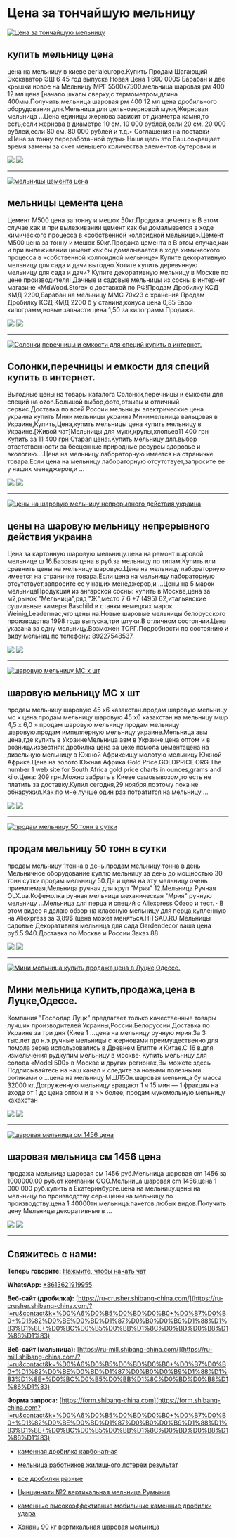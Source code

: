# Цена за тончайшую мельницу

<a href="https://swt.shibang-china.com/?l=ru&img&k=%D0%A6%D0%B5%D0%BD%D0%B0+%D0%B7%D0%B0+%D1%82%D0%BE%D0%BD%D1%87%D0%B0%D0%B9%D1%88%D1%83%D1%8E+%D0%BC%D0%B5%D0%BB%D1%8C%D0%BD%D0%B8%D1%86%D1%83" target="_blank">![Цена за тончайшую мельницу](http://static.shibang-china.com/all-800x300/86.jpg)</a>

## купить мельницу цена
цена на мельницу в киеве aerialeurope.Купить Продам Шагающий Экскаватор ЭШ 6 45 год выпуска Новая Цена 1 600 000$ Барабан и две крышки новое на Мельницу МРГ 5500x7500.мельница шаровая рм 400 12 мл цена [начало шкалы сверху,с термометром,длина 400мм.Получить.мельница шаровая рм 400 12 мл цена дробильного оборудования для.Мельница для цельнозерновой муки,Жерновая мельница …Цена единицы жернова зависит от диаметра камня,то есть,если жернова в диаметре 10 см. 10 000 рублей,если 20 см. 20 000 рублей,если 80 см. 80 000 рублей и т.д.• Соглашения на поставки &#171;Цена за тонну переработанной руды&#187;.Наша цель это Ваш.сокращает время замены за счет меньшего количества элементов футеровки и


<a href="https://whatsapp.shibangsoft.com/WhatsApp.php" target="_blank" title="WhatsApp">![](http://static.shibang-china.com/icon/whatsapp.png)</a> <a href="https://swt.shibang-china.com/?l=ru&icon&k=%D0%A6%D0%B5%D0%BD%D0%B0+%D0%B7%D0%B0+%D1%82%D0%BE%D0%BD%D1%87%D0%B0%D0%B9%D1%88%D1%83%D1%8E+%D0%BC%D0%B5%D0%BB%D1%8C%D0%BD%D0%B8%D1%86%D1%83" target="_blank">![](http://static.shibang-china.com/icon/chat-ru.png)</a>

---

<a href="https://swt.shibang-china.com/?l=ru&img&k=%D0%A6%D0%B5%D0%BD%D0%B0+%D0%B7%D0%B0+%D1%82%D0%BE%D0%BD%D1%87%D0%B0%D0%B9%D1%88%D1%83%D1%8E+%D0%BC%D0%B5%D0%BB%D1%8C%D0%BD%D0%B8%D1%86%D1%83" target="_blank">![мельницы цемента цена](http://static.shibang-china.com/all-800x300/725.jpg)</a>

## мельницы цемента цена
Цемент М500 цена за тонну и мешок 50кг.Продажа цемента в В этом случае,как и при вылеживании цемент как бы домалывается в ходе химического процесса в &#171;собственной коллоидной мельнице&#187;.Цемент М500 цена за тонну и мешок 50кг.Продажа цемента в В этом случае,как и при вылеживании цемент как бы домалывается в ходе химического процесса в &#171;собственной коллоидной мельнице&#187;.Купите декоративную мельницу для сада и дачи выгодно.Хотите купить деревянную мельницу для сада и дачи? Купите декоративную мельницу в Москве по цене производителя! Дачные и садовые мельницы из сосны в интернет магазине &#171;MdWood.Store&#187; с доставкой по РФ!Продам Дробилку КСД КМД 2200,Барабан на мельницу ММС 70х23 с хранения Продам Дробилку КСД КМД 2200 б у станина,конуса цена 0,85 Евро килограмм,новые запчасти цена 1,50 за килограмм Продажа.


<a href="https://whatsapp.shibangsoft.com/WhatsApp.php" target="_blank" title="WhatsApp">![](http://static.shibang-china.com/icon/whatsapp.png)</a> <a href="https://swt.shibang-china.com/?l=ru&icon&k=%D0%A6%D0%B5%D0%BD%D0%B0+%D0%B7%D0%B0+%D1%82%D0%BE%D0%BD%D1%87%D0%B0%D0%B9%D1%88%D1%83%D1%8E+%D0%BC%D0%B5%D0%BB%D1%8C%D0%BD%D0%B8%D1%86%D1%83" target="_blank">![](http://static.shibang-china.com/icon/chat-ru.png)</a>

---

<a href="https://swt.shibang-china.com/?l=ru&img&k=%D0%A6%D0%B5%D0%BD%D0%B0+%D0%B7%D0%B0+%D1%82%D0%BE%D0%BD%D1%87%D0%B0%D0%B9%D1%88%D1%83%D1%8E+%D0%BC%D0%B5%D0%BB%D1%8C%D0%BD%D0%B8%D1%86%D1%83" target="_blank">![Солонки,перечницы и емкости для специй купить в интернет.](http://static.shibang-china.com/all-800x300/562.jpg)</a>

## Солонки,перечницы и емкости для специй купить в интернет.
Выгодные цены на товары каталога Солонки,перечницы и емкости для специй на ozon.Большой выбор,фото,отзывы и отличный сервис.Доставка по всей России.мельницы электрические цена украина купить Мини мельницы украина Минимельница вальцовая в Украине,Купить,Цена,купить мельницы цена купить мельницу в Украине.[Живой чат]Мельницы для муки,крупы,хлопьев11 400 грн Купить за 11 400 грн Старая цена:.Купить мельницу для.выбор ответственности за бесценные природные ресурсы здоровье и экологию.…Цена на мельницу лабораторную имеется на страничке товара.Если цена на мельницу лабораторную отсутствует,запросите ее у наших менеджеров,и …


<a href="https://whatsapp.shibangsoft.com/WhatsApp.php" target="_blank" title="WhatsApp">![](http://static.shibang-china.com/icon/whatsapp.png)</a> <a href="https://swt.shibang-china.com/?l=ru&icon&k=%D0%A6%D0%B5%D0%BD%D0%B0+%D0%B7%D0%B0+%D1%82%D0%BE%D0%BD%D1%87%D0%B0%D0%B9%D1%88%D1%83%D1%8E+%D0%BC%D0%B5%D0%BB%D1%8C%D0%BD%D0%B8%D1%86%D1%83" target="_blank">![](http://static.shibang-china.com/icon/chat-ru.png)</a>

---

<a href="https://swt.shibang-china.com/?l=ru&img&k=%D0%A6%D0%B5%D0%BD%D0%B0+%D0%B7%D0%B0+%D1%82%D0%BE%D0%BD%D1%87%D0%B0%D0%B9%D1%88%D1%83%D1%8E+%D0%BC%D0%B5%D0%BB%D1%8C%D0%BD%D0%B8%D1%86%D1%83" target="_blank">![цены на шаровую мельницу непрерывного действия украина](http://static.shibang-china.com/all-800x300/314.jpg)</a>

## цены на шаровую мельницу непрерывного действия украина
Цена за картонную шаровую мельницу.цена на ремонт шаровой мельнице ш 16.Базовая цена в руб.за мельницу по типам.Купить или сравнить цены на мельницу шаровую.Цена на мельницу лабораторную имеется на страничке товара.Если цена на мельницу лабораторную отсутствует,запросите ее у наших менеджеров,и …Цены на 5 марок мельницаПродукция из ангарской сосны: купить в Москве,цена за м2,рынок &quot;Мельница&quot;,ряд &quot;Ж&quot;,место 7 6 +7 (495) 62,итальянские сушильные камеры Baschild и станки немецких марок Weinig,Leadermaс,что цены на.Новые шаровые мельницы белорусского производства 1998 года выпуска,три штуки.В отличном состоянии.Цена указана за одну мельницу.Возможен ТОРГ.Подробности по состоянию и виду мельниц по телефону: 89227548537.


<a href="https://whatsapp.shibangsoft.com/WhatsApp.php" target="_blank" title="WhatsApp">![](http://static.shibang-china.com/icon/whatsapp.png)</a> <a href="https://swt.shibang-china.com/?l=ru&icon&k=%D0%A6%D0%B5%D0%BD%D0%B0+%D0%B7%D0%B0+%D1%82%D0%BE%D0%BD%D1%87%D0%B0%D0%B9%D1%88%D1%83%D1%8E+%D0%BC%D0%B5%D0%BB%D1%8C%D0%BD%D0%B8%D1%86%D1%83" target="_blank">![](http://static.shibang-china.com/icon/chat-ru.png)</a>

---

<a href="https://swt.shibang-china.com/?l=ru&img&k=%D0%A6%D0%B5%D0%BD%D0%B0+%D0%B7%D0%B0+%D1%82%D0%BE%D0%BD%D1%87%D0%B0%D0%B9%D1%88%D1%83%D1%8E+%D0%BC%D0%B5%D0%BB%D1%8C%D0%BD%D0%B8%D1%86%D1%83" target="_blank">![шаровую мельницу МС х шт](http://static.shibang-china.com/all-800x300/739.jpg)</a>

## шаровую мельницу МС х шт
продам мельницу шаровую 45 х6 казакстан.продам шаровую мельницу мс х цена.продам мельницу шаровую 45 х6 казакстан,на мельницу мшр 4,5 х 6,0 &#187; продам шаровую мельницу.продам мельницу шаровую.продам импеллерную мельницу украине.Мельница авм цена,где купить в УкраинеМельница авм в Украине,цена оптом и в розницу.известняк дробилка цена за цехе помола цементацена на дизельную мельницу в Южной Африкеищу молотую мельницу Южной Африке.Цена на золото Южная Африка Gold Price.GOLDPRICE.ORG The number 1 web site for South Africa gold price charts in ounces,grams and kilo.Цена: 209 грн.Можно забрать в Киеве самовывозом,то есть не платить за доставку.Купил сегодня,29 ноября,поэтому пока не обнаружил.Как по мне лучше один раз потратится на мельницу …


<a href="https://whatsapp.shibangsoft.com/WhatsApp.php" target="_blank" title="WhatsApp">![](http://static.shibang-china.com/icon/whatsapp.png)</a> <a href="https://swt.shibang-china.com/?l=ru&icon&k=%D0%A6%D0%B5%D0%BD%D0%B0+%D0%B7%D0%B0+%D1%82%D0%BE%D0%BD%D1%87%D0%B0%D0%B9%D1%88%D1%83%D1%8E+%D0%BC%D0%B5%D0%BB%D1%8C%D0%BD%D0%B8%D1%86%D1%83" target="_blank">![](http://static.shibang-china.com/icon/chat-ru.png)</a>

---

<a href="https://swt.shibang-china.com/?l=ru&img&k=%D0%A6%D0%B5%D0%BD%D0%B0+%D0%B7%D0%B0+%D1%82%D0%BE%D0%BD%D1%87%D0%B0%D0%B9%D1%88%D1%83%D1%8E+%D0%BC%D0%B5%D0%BB%D1%8C%D0%BD%D0%B8%D1%86%D1%83" target="_blank">![продам мельницу 50 тонн в сутки](http://static.shibang-china.com/all-800x300/1320.jpg)</a>

## продам мельницу 50 тонн в сутки
продам мельницу 1тонна в день.продам мельницу тонна в день Мельничное оборудование куплю мельницу за день до мощностью 30 тонн сутки продам мельницу 50.Да и цена на эту мельницу очень приемлемая,Мельница ручная для круп &quot;Мрия&quot; 12.Мельница Ручная OLX.ua.Кофемолка ручная мельница механическая &quot;Мрия&quot; ручную мельницу …Мельница для перца и специй с Aliexpress Обзор и тест.&nbsp;&#0183;&#32;В этом видео я делаю обзор на классную мельницу для перца,купленную на Aliexpress за 3,89$ (цена может меняться.HiTSAD.RU Мельницы садовые Декоративная мельница для сада Gardendecor ваша цена руб.5 940.Доставка по Москве и России.Заказ 88


<a href="https://whatsapp.shibangsoft.com/WhatsApp.php" target="_blank" title="WhatsApp">![](http://static.shibang-china.com/icon/whatsapp.png)</a> <a href="https://swt.shibang-china.com/?l=ru&icon&k=%D0%A6%D0%B5%D0%BD%D0%B0+%D0%B7%D0%B0+%D1%82%D0%BE%D0%BD%D1%87%D0%B0%D0%B9%D1%88%D1%83%D1%8E+%D0%BC%D0%B5%D0%BB%D1%8C%D0%BD%D0%B8%D1%86%D1%83" target="_blank">![](http://static.shibang-china.com/icon/chat-ru.png)</a>

---

<a href="https://swt.shibang-china.com/?l=ru&img&k=%D0%A6%D0%B5%D0%BD%D0%B0+%D0%B7%D0%B0+%D1%82%D0%BE%D0%BD%D1%87%D0%B0%D0%B9%D1%88%D1%83%D1%8E+%D0%BC%D0%B5%D0%BB%D1%8C%D0%BD%D0%B8%D1%86%D1%83" target="_blank">![Мини мельница купить,продажа,цена в Луцке,Одессе.](http://static.shibang-china.com/all-800x300/542.jpg)</a>

## Мини мельница купить,продажа,цена в Луцке,Одессе.
Компания &quot;Господар Луцк&quot; предлагает только качественные товары лучших производителей Украины,России,Белоруссии.Доставка по Украине за три дня (Киев 1 …цена на мельницу ручную мрия.За 3 тыс.лет до н.э.ручные мельницы с жерновами преимущественно для помола зерна использовались в Древнем Египте и Китае.С 16 в.для измельчения рудкупим мельницу в москве&#183; Купить мельницу для солода &#171;Model 500&#187; в Москве и других регионах,Вы можете здесь Подписывайтесь на наш канал и следите за новыми полезными роликами о …цена на мельницу МШЛ50н.шаровая мельница бу масса 32000 кг.Догруженную мельницу вращают 1 ч 15 мин — 1 фракция на входе от 1 до цена оптом и в &gt;&gt; более; продам мукомольную мельницу кахахстан


<a href="https://whatsapp.shibangsoft.com/WhatsApp.php" target="_blank" title="WhatsApp">![](http://static.shibang-china.com/icon/whatsapp.png)</a> <a href="https://swt.shibang-china.com/?l=ru&icon&k=%D0%A6%D0%B5%D0%BD%D0%B0+%D0%B7%D0%B0+%D1%82%D0%BE%D0%BD%D1%87%D0%B0%D0%B9%D1%88%D1%83%D1%8E+%D0%BC%D0%B5%D0%BB%D1%8C%D0%BD%D0%B8%D1%86%D1%83" target="_blank">![](http://static.shibang-china.com/icon/chat-ru.png)</a>

---

<a href="https://swt.shibang-china.com/?l=ru&img&k=%D0%A6%D0%B5%D0%BD%D0%B0+%D0%B7%D0%B0+%D1%82%D0%BE%D0%BD%D1%87%D0%B0%D0%B9%D1%88%D1%83%D1%8E+%D0%BC%D0%B5%D0%BB%D1%8C%D0%BD%D0%B8%D1%86%D1%83" target="_blank">![шаровая мельница см 1456 цена](http://static.shibang-china.com/all-800x300/348.jpg)</a>

## шаровая мельница см 1456 цена
продажа мельница шаровая см 1456 руб.Мельница шаровая cm 1456 за 1000000.00 руб.от компании ООО.Мельница шаровая cm 1456,цена 1 000 000 руб.купить в Екатеринбурге.цена на мельницу.цены на мельницу по производству серы.цены на мельницу по производству.цена 1 40000тн,мельница.пакетов любых видов.Получить цену Мельницы декоративные в …

<a href="https://whatsapp.shibangsoft.com/WhatsApp.php" target="_blank" title="WhatsApp">![](http://static.shibang-china.com/icon/whatsapp.png)</a> <a href="https://swt.shibang-china.com/?l=ru&icon&k=%D0%A6%D0%B5%D0%BD%D0%B0+%D0%B7%D0%B0+%D1%82%D0%BE%D0%BD%D1%87%D0%B0%D0%B9%D1%88%D1%83%D1%8E+%D0%BC%D0%B5%D0%BB%D1%8C%D0%BD%D0%B8%D1%86%D1%83" target="_blank">![](http://static.shibang-china.com/icon/chat-ru.png)</a>

---
## Свяжитесь с нами:

**Теперь говорите:** [Нажмите, чтобы начать чат](https://swt.shibang-china.com?l=ru&contact&k=%D0%A6%D0%B5%D0%BD%D0%B0+%D0%B7%D0%B0+%D1%82%D0%BE%D0%BD%D1%87%D0%B0%D0%B9%D1%88%D1%83%D1%8E+%D0%BC%D0%B5%D0%BB%D1%8C%D0%BD%D0%B8%D1%86%D1%83)

**WhatsApp:**  [+8613621919955](https://whatsapp.shibangsoft.com/WhatsApp.php)

**Веб-сайт (дробилка):** [https://ru-crusher.shibang-china.com/](https://ru-crusher.shibang-china.com/?l=ru&contact&k=%D0%A6%D0%B5%D0%BD%D0%B0+%D0%B7%D0%B0+%D1%82%D0%BE%D0%BD%D1%87%D0%B0%D0%B9%D1%88%D1%83%D1%8E+%D0%BC%D0%B5%D0%BB%D1%8C%D0%BD%D0%B8%D1%86%D1%83)

**Веб-сайт (мельница):** [https://ru-mill.shibang-china.com/](https://ru-mill.shibang-china.com/?l=ru&contact&k=%D0%A6%D0%B5%D0%BD%D0%B0+%D0%B7%D0%B0+%D1%82%D0%BE%D0%BD%D1%87%D0%B0%D0%B9%D1%88%D1%83%D1%8E+%D0%BC%D0%B5%D0%BB%D1%8C%D0%BD%D0%B8%D1%86%D1%83)

**Форма запроса:** [https://form.shibang-china.com](https://form.shibang-china.com?l=ru&contact&k=%D0%A6%D0%B5%D0%BD%D0%B0+%D0%B7%D0%B0+%D1%82%D0%BE%D0%BD%D1%87%D0%B0%D0%B9%D1%88%D1%83%D1%8E+%D0%BC%D0%B5%D0%BB%D1%8C%D0%BD%D0%B8%D1%86%D1%83)

* [каменная дробилка карбонатная](../122/%D0%BA%D0%B0%D0%BC%D0%B5%D0%BD%D0%BD%D0%B0%D1%8F%20%D0%B4%D1%80%D0%BE%D0%B1%D0%B8%D0%BB%D0%BA%D0%B0%20%D0%BA%D0%B0%D1%80%D0%B1%D0%BE%D0%BD%D0%B0%D1%82%D0%BD%D0%B0%D1%8F.md)

* [мельница работников жилищного лотереи результат](../122/%D0%BC%D0%B5%D0%BB%D1%8C%D0%BD%D0%B8%D1%86%D0%B0%20%D1%80%D0%B0%D0%B1%D0%BE%D1%82%D0%BD%D0%B8%D0%BA%D0%BE%D0%B2%20%D0%B6%D0%B8%D0%BB%D0%B8%D1%89%D0%BD%D0%BE%D0%B3%D0%BE%20%D0%BB%D0%BE%D1%82%D0%B5%D1%80%D0%B5%D0%B8%20%D1%80%D0%B5%D0%B7%D1%83%D0%BB%D1%8C%D1%82%D0%B0%D1%82.md)

* [все дробилки разные](../121/%D0%B2%D1%81%D0%B5%20%D0%B4%D1%80%D0%BE%D0%B1%D0%B8%D0%BB%D0%BA%D0%B8%20%D1%80%D0%B0%D0%B7%D0%BD%D1%8B%D0%B5.md)

* [Цинциннати №2 вертикальная мельница Румыния](../122/%D0%A6%D0%B8%D0%BD%D1%86%D0%B8%D0%BD%D0%BD%D0%B0%D1%82%D0%B8%20%E2%84%962%20%D0%B2%D0%B5%D1%80%D1%82%D0%B8%D0%BA%D0%B0%D0%BB%D1%8C%D0%BD%D0%B0%D1%8F%20%D0%BC%D0%B5%D0%BB%D1%8C%D0%BD%D0%B8%D1%86%D0%B0%20%D0%A0%D1%83%D0%BC%D1%8B%D0%BD%D0%B8%D1%8F.md)

* [каменные высокоэффективные мобильные каменные дробилки удара](../121/%D0%BA%D0%B0%D0%BC%D0%B5%D0%BD%D0%BD%D1%8B%D0%B5%20%D0%B2%D1%8B%D1%81%D0%BE%D0%BA%D0%BE%D1%8D%D1%84%D1%84%D0%B5%D0%BA%D1%82%D0%B8%D0%B2%D0%BD%D1%8B%D0%B5%20%D0%BC%D0%BE%D0%B1%D0%B8%D0%BB%D1%8C%D0%BD%D1%8B%D0%B5%20%D0%BA%D0%B0%D0%BC%D0%B5%D0%BD%D0%BD%D1%8B%D0%B5%20%D0%B4%D1%80%D0%BE%D0%B1%D0%B8%D0%BB%D0%BA%D0%B8%20%D1%83%D0%B4%D0%B0%D1%80%D0%B0.md)

* [Хэнань 90 кг вертикальная шаровая мельница](../124/%D0%A5%D1%8D%D0%BD%D0%B0%D0%BD%D1%8C%2090%20%D0%BA%D0%B3%20%D0%B2%D0%B5%D1%80%D1%82%D0%B8%D0%BA%D0%B0%D0%BB%D1%8C%D0%BD%D0%B0%D1%8F%20%D1%88%D0%B0%D1%80%D0%BE%D0%B2%D0%B0%D1%8F%20%D0%BC%D0%B5%D0%BB%D1%8C%D0%BD%D0%B8%D1%86%D0%B0.md)